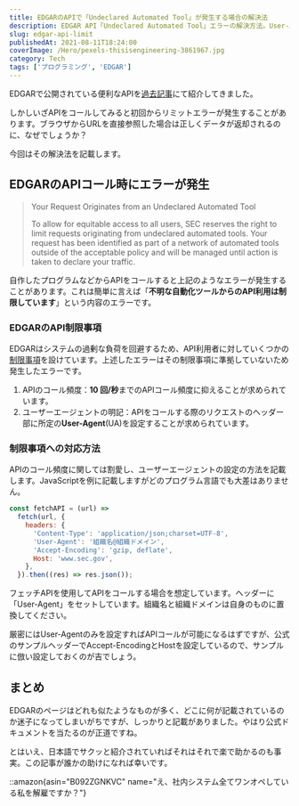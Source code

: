 ```yaml
---
title: EDGARのAPIで「Undeclared Automated Tool」が発生する場合の解決法
description: EDGAR API「Undeclared Automated Tool」エラーの解決方法。User-Agentヘッダーの設定不備が原因でAPIコール制限される問題と、正しいリクエストヘッダーの設定手順を解説。
slug: edgar-api-limit
publishedAt: 2021-08-11T18:24:00
coverImage: /Hero/pexels-thisisengineering-3861967.jpg
category: Tech
tags: ['プログラミング', 'EDGAR']
---
```


EDGARで公開されている便利なAPIを[過去記事](/tags/edgar/)にて紹介してきました。

しかしいざAPIをコールしてみると初回からリミットエラーが発生することがあります。ブラウザからURLを直接参照した場合は正しくデータが返却されるのに、なぜでしょうか？

今回はその解決法を記載します。

## EDGARのAPIコール時にエラーが発生

> Your Request Originates from an Undeclared Automated Tool
>
> To allow for equitable access to all users, SEC reserves the right to limit requests originating from undeclared automated tools. Your request has been identified as part of a network of automated tools outside of the acceptable policy and will be managed until action is taken to declare your traffic.

自作したプログラムなどからAPIをコールすると上記のようなエラーが発生することがあります。これは簡単に言えば「**不明な自動化ツールからのAPI利用は制限しています**」という内容のエラーです。

### EDGARのAPI制限事項

EDGARはシステムの過剰な負荷を回避するため、API利用者に対していくつかの[制限事項](https://www.sec.gov/os/accessing-edgar-data)を設けています。上述したエラーはその制限事項に準拠していないため発生したエラーです。

1. APIのコール頻度：**10 回/秒**までのAPIコール頻度に抑えることが求められています。
1. ユーザーエージェントの明記：APIをコールする際のリクエストのヘッダー部に所定の**User-Agent**(UA)を設定することが求められています。

### 制限事項への対応方法

APIのコール頻度に関しては割愛し、ユーザーエージェントの設定の方法を記載します。JavaScriptを例に記載しますがどのプログラム言語でも大差はありません。

```js
const fetchAPI = (url) =>
  fetch(url, {
    headers: {
      'Content-Type': 'application/json;charset=UTF-8',
      'User-Agent': '組織名@組織ドメイン',
      'Accept-Encoding': 'gzip, deflate',
      Host: 'www.sec.gov',
    },
  }).then((res) => res.json());
```

フェッチAPIを使用してAPIをコールする場合を想定しています。ヘッダーに「User-Agent」をセットしています。組織名と組織ドメインは自身のものに置換してください。

厳密にはUser-Agentのみを設定すればAPIコールが可能になるはずですが、公式のサンプルヘッダーでAccept-EncodingとHostを設定しているので、サンプルに倣い設定しておくのが吉でしょう。

## まとめ

EDGARのページはどれも似たようなものが多く、どこに何が記載されているのか迷子になってしまいがちですが、しっかりと記載がありました。やはり公式ドキュメントを当たるのが正道ですね。

とはいえ、日本語でサクッと紹介されていればそれはそれで楽で助かるのも事実。この記事が誰かの助けになれば幸いです。

::amazon{asin="B092ZGNKVC" name="え、社内システム全てワンオペしている私を解雇ですか？"}
